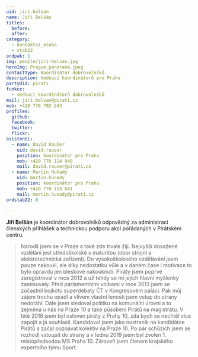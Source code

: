 ```yaml
---
uid: jiri.belsan
name: Jiří Belšán
titles:
  before: 
  after:
category: 
  - kontaktni_osoba
  - stab22
ordpak: 1
img: people/jiri-belsan.jpg
heroImg: Prague_panorama.jpeg
contactType: Koordinátor dobrovolníků
description: Vedoucí koordinátorů pro Prahu
partyUid: pirati
funkce: 
  - vedoucí koordinátorů dobrovolníků
mail: jiri.belsan@pirati.cz
mob: +420 778 702 243
profiles:
  github:       
  facebook: 
  twitter: 		  
  flickr:
asistenti:
  - name: David Raušer
    uid: david.rauser
    position: koordinátor pro Prahu
    mob: +420 770 114 940
    mail: david.rauser@pirati.cz
  - name: Martin Huňady
    uid: martin.hunady
    position: koordinátor pro Prahu
    mob: +420 770 113 641
    mail: martin.hunady@pirati.cz
ordstab22: 8
  
---
```


**Jiří Belšán** je koordinátor dobrovolníků odpovědný za administraci členských přihlášek a technickou podporu akcí pořádaných v Pirátském centru.

>Narodil jsem se v Praze a také zde trvale žiji. Nejvyšší dosažené vzdělání jest středoškolské s maturitou (obor strojní a elektrotechnická zařízení). Do vysokoškolského vzdělávání jsem pouze nakoukl, ale díky nedostatku vůle a v daném čase i motivace to bylo opravdu jen bleskové nakouknutí. Piráty jsem poprvé zaregistroval v roce 2012 a už tehdy se mi jejich hlavní myšlenky zamlouvaly. Před parlamentními volbami v roce 2013 jsem se zúčastnil bojkotu superdebaty ČT v Kongresovém paláci. Pak můj zájem trochu opadl a vlivem vlastní lenosti jsem vstup do strany nedotáhl. Dále jsem sledoval politiku na komunální úrovni a to zejména u nás na Praze 10 a také působení Pirátů na magistrátu. V létě 2018 jsem byl osloven piráty z Prahy 10, zda bych se nechtěl více zapojit a já souhlasil. Kandidoval jsem jako nestraník na kandidátce Pirátů a začal poznávat kolektiv na Praze 10. Po pár schůzích jsem se rozhodl vstoupit do strany a v lednu 2019 jsem byl zvolen 1. místopředsedou MS Praha 10. Zároveň jsem členem krajského expertního týmu Sport.
